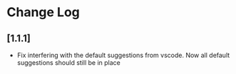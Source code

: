 # Change Log

## [1.1.1]
- Fix interfering with the default suggestions from vscode. Now all default suggestions should still be in place


